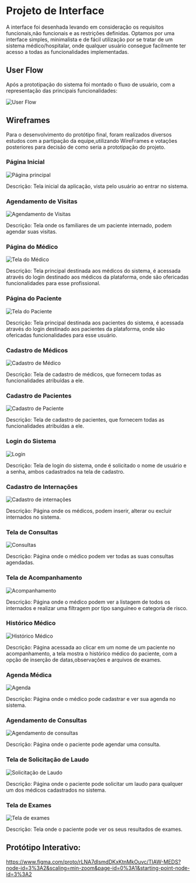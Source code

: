 
# Projeto de Interface

A interface foi desenhada levando em consideração os requisitos funcionais,não funcionais e as restrições definidas. Optamos por uma interface simples, minimalista e de fácil utilização por se tratar de um sistema médico/hospitalar, onde qualquer usuário consegue facilmente ter acesso a todas as funcionalidades implementadas.

## User Flow

Após a prototipação do sistema foi montado o fluxo de usuário, com a representação das principais funcionalidades:

![User Flow](https://github.com/ICEI-PUC-Minas-PPLES-TI/PLF-ES-2021-2-TI1-7924100-sistema-hospitalar/blob/master/Documentacao/images/USER%20FLOW%20MEDS.png)


## Wireframes

Para o desenvolvimento do protótipo final, foram realizados diversos estudos com a partipação da equipe,utilizando WireFrames e votações posteriores para decisão de como seria a prototipação do projeto.

### Página Inicial </br>
![Página principal](https://user-images.githubusercontent.com/90854484/146228022-5e043dee-149b-40fd-9515-54707c8e2448.png)

Descrição: Tela inicial da aplicação, vista pelo usuário ao entrar no sistema.

### Agendamento de Visitas </br>
![Agendamento de Visitas](https://user-images.githubusercontent.com/90854484/146230379-bc7551eb-8eb0-4be8-9809-fce708741762.png)

Descrição: Tela onde os familiares de um paciente internado, podem agendar suas visitas.

### Página do Médico </br>
![Tela do Médico](https://user-images.githubusercontent.com/90854484/146228196-148395e9-6c15-4764-85f9-5189b852e95e.png)

Descrição: Tela principal destinada aos médicos do sistema, é acessada através do login destinado aos médicos da plataforma, onde são ofericadas funcionalidades para esse profissional.

### Página do Paciente </br>
![Tela do Paciente](https://user-images.githubusercontent.com/90854484/146228270-6ac739d5-2e58-42c1-b687-7b89674a7a81.png)

Descrição: Tela principal destinada aos pacientes do sistema, é acessada através do login destinado aos pacientes da plataforma, onde são ofericadas funcionalidades para esse usuário.

### Cadastro de Médicos </br>
![Cadastro de Médico](https://user-images.githubusercontent.com/90854484/146228809-33775554-42ef-4a23-a09e-17e9703f173b.png)

Descrição: Tela de cadastro de médicos, que fornecem todas as funcionalidades atribuídas a ele.

### Cadastro de Pacientes </br>
![Cadastro de Paciente](https://user-images.githubusercontent.com/90854484/146228883-b1aa058c-a2f6-4420-ac65-6e4a53428a51.png)

Descrição: Tela de cadastro de pacientes, que fornecem todas as funcionalidades atribuídas a ele.

### Login do Sistema </br>
![Login](https://user-images.githubusercontent.com/90854484/146229128-1bb6c03c-e0bd-4b04-a74d-5a9084c71288.png)

Descrição: Tela de login do sistema, onde é solicitado o nome de usuário e a senha, ambos cadastrados na tela de cadastro.

### Cadastro de Internações </br>
![Cadastro de internações](https://user-images.githubusercontent.com/90854484/146229312-0be91750-d6c0-4fea-af99-538fc43ba5d4.png)

Descrição: Página onde os médicos, podem inserir, alterar ou excluir internados no sistema.

### Tela de Consultas </br>
![Consultas](https://user-images.githubusercontent.com/90854484/146229372-60aac190-0a2a-4919-bb5a-10a97d0ad6c5.png)

Descrição: Página onde o médico podem ver todas as suas consultas agendadas.

### Tela de Acompanhamento </br>
![Acompanhamento](https://user-images.githubusercontent.com/90854484/146229404-ebba404b-1a3b-409a-98cd-a8ee9661cddc.png)

Descrição: Página onde o médico podem ver a listagem de todos os internados e realizar uma filtragem por tipo sanguíneo e categoria de risco.

### Histórico Médico </br>
![Histórico Médico](https://user-images.githubusercontent.com/90854484/146229474-aa2877d2-9993-444a-912c-b70065d2ad46.png)

Descrição: Página acessada ao clicar em um nome de um paciente no acompanhamento, a tela mostra o histórico médico do paciente, com a opção de inserção de datas,observações e arquivos de exames.

### Agenda Médica </br>
![Agenda](https://user-images.githubusercontent.com/90854484/146229531-8f491c5a-9a4e-40e5-a28d-01a371c24d39.png)

Descrição: Página onde o médico pode cadastrar e ver sua agenda no sistema.

### Agendamento de Consultas </br>
![Agendamento de consultas](https://user-images.githubusercontent.com/90854484/146229890-9e02046c-48d0-4eaa-ba4b-84d463e26125.png)

Descrição: Página onde o paciente pode agendar uma consulta.

### Tela de Solicitação de Laudo
![Solicitação de Laudo](https://user-images.githubusercontent.com/90854484/146229855-b4ee97b9-8a56-4364-815a-b461572872b1.png)

Descrição: Página onde o paciente pode solicitar um laudo para qualquer um dos médicos cadastrados no sistema.

### Tela de Exames </br>
![Tela de exames](https://user-images.githubusercontent.com/90854484/146229757-a2533ad0-6260-4284-b3f0-dda553d73166.png)

Descrição: Tela onde o paciente pode ver os seus resultados de exames.

## Protótipo Interativo:

https://www.figma.com/proto/rLNA7dIsmdDKxKtnMkOuvc/TIAW-MEDS?node-id=3%3A2&scaling=min-zoom&page-id=0%3A1&starting-point-node-id=3%3A2

